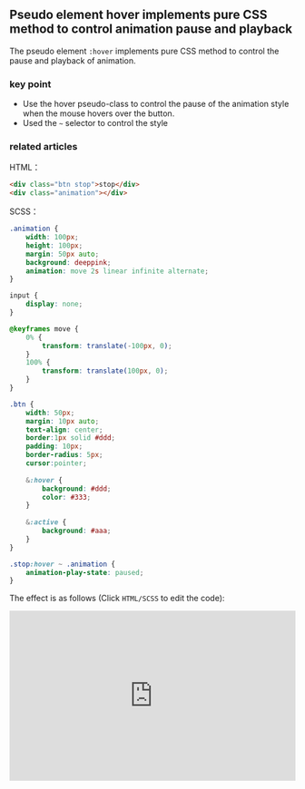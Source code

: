 ## Pseudo element hover implements pure CSS method to control animation pause and playback

The pseudo element `:hover` implements pure CSS method to control the pause and playback of animation.

### key point

+ Use the hover pseudo-class to control the pause of the animation style when the mouse hovers over the button.
+ Used the `~` selector to control the style

### related articles

HTML：

```html
<div class="btn stop">stop</div>
<div class="animation"></div>
```

SCSS：
```scss
.animation {
    width: 100px;
    height: 100px;
    margin: 50px auto;
    background: deeppink;
    animation: move 2s linear infinite alternate;
}

input {
    display: none;
}

@keyframes move {
    0% {
        transform: translate(-100px, 0);
    }
    100% {
        transform: translate(100px, 0);
    }
}

.btn {
    width: 50px;
    margin: 10px auto;
    text-align: center;
    border:1px solid #ddd;
    padding: 10px;
    border-radius: 5px;
    cursor:pointer;
    
    &:hover {
        background: #ddd;
        color: #333;
    }
    
    &:active {
        background: #aaa;
    }
}

.stop:hover ~ .animation {
    animation-play-state: paused;
}
```

The effect is as follows (Click `HTML/SCSS` to edit the code):

<iframe height="300" style="width: 100%;" scrolling="no" title="pesudo-animation-control-hover" src="https://codepen.io/dvha/embed/vYvzKvx?default-tab=html%2Cresult" frameborder="no" loading="lazy" allowtransparency="true" allowfullscreen="true">
  See the Pen <a href="https://codepen.io/dvha/pen/vYvzKvx">
  pesudo-animation-control-hover</a> by HaDV (<a href="https://codepen.io/dvha">@dvha</a>)
  on <a href="https://codepen.io">CodePen</a>.
</iframe>
